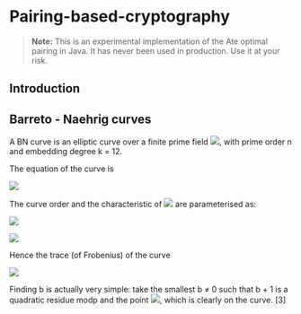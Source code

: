 # Pairing-based-cryptography

> **Note:** This is an experimental implementation of the Ate optimal pairing in Java. It has never been used in production. Use it at your risk.

## Introduction


## Barreto - Naehrig curves 
A BN curve is an elliptic curve over a finite prime field ![][Fp], with prime order n and  embedding degree k = 12.

The equation of the curve is 

![](https://latex.codecogs.com/gif.latex?E_{u}:%20y^2%20=%20x^3%20+%20b%20\quad%20with%20\quad%20b%20\neq%200)

The curve order and the characteristic of ![][Fp] are parameterised as: 

![][pu] 

![][nu] 

Hence the trace (of Frobenius) of the curve
 
![][tu]

Finding b is actually very simple: take the smallest b &ne; 0 such that b + 1 is a quadratic residue modp and the point
 ![](https://latex.codecogs.com/gif.latex?$G%20=%20(1,\sqrt[2]{b%20+%201}$%20mod%20$p)$), which is clearly on the curve.
 [3] 


[Fp]:https://latex.codecogs.com/gif.latex?\mathbb{F}_p
[pu]:https://latex.codecogs.com/gif.latex?$p(u)%20=%2036u^4%20+%2036u^3%20+%2024u^2%20+%206u%20+%201$
[nu]:https://latex.codecogs.com/gif.latex?$n(u)%20=%2036u^4%20+%2036u^3%20+%2018u^2%20+%206u%20+%201$
[tu]:https://latex.codecogs.com/gif.latex?$t(u)%20=%206u^2%20+%201$
